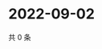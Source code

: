 # 2022-09-02

共 0 条

<!-- BEGIN WEIBO -->
<!-- 最后更新时间 Fri Sep 02 2022 12:15:09 GMT+0800 (China Standard Time) -->

<!-- END WEIBO -->
